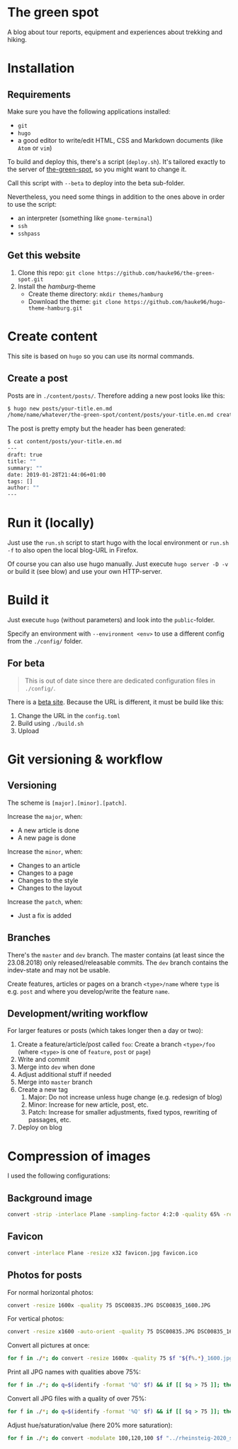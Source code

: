 # The green spot

A blog about tour reports, equipment and experiences about trekking and hiking.

# Installation

## Requirements
Make sure you have the following applications installed:
* `git`
* `hugo`
* a good editor to write/edit HTML, CSS and Markdown documents (like `Atom` or `vim`)

To build and deploy this, there's a script (`deploy.sh`).
It's tailored exactly to the server of [the-green-spot](https://the-green-spot.de), so you might want to change it.

Call this script with `--beta` to deploy into the beta sub-folder.

Nevertheless, you need some things in addition to the ones above in order to use the script:
* an interpreter (something like `gnome-terminal`)
* `ssh`
* `sshpass`

## Get this website
1. Clone this repo: `git clone https://github.com/hauke96/the-green-spot.git`
2. Install the _hamburg_-theme
    * Create theme directory: `mkdir themes/hamburg`
    * Download the theme: `git clone https://github.com/hauke96/hugo-theme-hamburg.git`

# Create content
This site is based on `hugo` so you can use its normal commands.

## Create a post
Posts are in `./content/posts/`. Therefore adding a new post looks like this:

```bash
$ hugo new posts/your-title.en.md
/home/name/whatever/the-green-spot/content/posts/your-title.en.md created
```

The post is pretty empty but the header has been generated:
```bash
$ cat content/posts/your-title.en.md
---
draft: true
title: ""
summary: ""
date: 2019-01-28T21:44:06+01:00
tags: []
author: ""
---
```

# Run it (locally)
Just use the `run.sh` script to start hugo with the local environment or `run.sh -f` to also open the local blog-URL in Firefox.

Of course you can also use hugo manually.
Just execute `hugo server -D -v` or build it (see blow) and use your own HTTP-server.

# Build it
Just execute `hugo` (without parameters) and look into the `public`-folder.

Specify an environment with `--environment <env>` to use a different config from the `./config/` folder.

## For beta

> This is out of date since there are dedicated configuration files in `./config/`.

There is a [beta site](https://the-green-spot.de/beta). Because the URL is different, it must be build like this:

1. Change the URL in the `config.toml`
2. Build using `./build.sh`
3. Upload

# Git versioning & workflow

## Versioning
The scheme is `[major].[minor].[patch]`.

Increase the `major`, when:
* A new article is done
* A new page is done

Increase the `minor`, when:
* Changes to an article
* Changes to a page
* Changes to the style
* Changes to the layout

Increase the `patch`, when:
* Just a fix is added

## Branches
There's the `master` and `dev` branch. The master contains (at least since the 23.08.2018) only released/releasable commits. The `dev` branch contains the indev-state and may not be usable.

Create features, articles or pages on a branch `<type>/name` where `type` is e.g. `post` and where you develop/write the feature `name`.

## Development/writing workflow
For larger features or posts (which takes longer then a day or two):

1. Create a feature/article/post called `foo`: Create a branch `<type>/foo` (where `<type>` is one of `feature`, `post` or `page`)
2. Write and commit
3. Merge into `dev` when done
4. Adjust additional stuff if needed
5. Merge into `master` branch
6. Create a new tag
	1. Major: Do not increase unless huge change (e.g. redesign of blog)
	2. Minor: Increase for new article, post, etc.
	3. Patch: Increase for smaller adjustments, fixed typos, rewriting of passages, etc.
7. Deploy on blog

# Compression of images

I used the following configurations:

## Background image

```bash
convert -strip -interlace Plane -sampling-factor 4:2:0 -quality 65% -resize x650 -gaussian-blur 1x1 bg.jpg bg-out.jpg
```

## Favicon

```bash
convert -interlace Plane -resize x32 favicon.jpg favicon.ico
```

## Photos for posts
For normal horizontal photos:
```bash
convert -resize 1600x -quality 75 DSC00835.JPG DSC00835_1600.JPG
```

For vertical photos:
```bash
convert -resize x1600 -auto-orient -quality 75 DSC00835.JPG DSC00835_1600.JPG
```

Convert all pictures at once:
```bash
for f in ./*; do convert -resize 1600x -quality 75 $f "${f%.*}_1600.jpg"; done
```

Print all JPG names with qualities above 75%:
```bash
for f in ./*; do q=$(identify -format '%Q' $f) && if [[ $q > 75 ]]; then echo "$f  ==>  $q"; fi; done
```

Convert all JPG files with a quality of over 75%:
```bash
for f in ./*; do q=$(identify -format '%Q' $f) && if [[ $q > 75 ]]; then mogrify -quality 75 $f; fi; done
```

Adjust hue/saturation/value (here 20% more saturation):
```bash
for f in ./*; do convert -modulate 100,120,100 $f "../rheinsteig-2020_saturation/${f}"; done
```